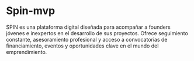 # Spin-mvp
SPIN es una plataforma digital diseñada para acompañar a founders jóvenes e inexpertos en el desarrollo de sus proyectos. Ofrece seguimiento constante, asesoramiento profesional y acceso a convocatorias de financiamiento, eventos y oportunidades clave en el mundo del emprendimiento.
